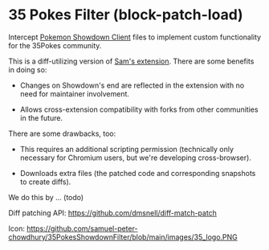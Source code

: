 # 35 Pokes Filter (block-patch-load)

Intercept [Pokemon Showdown Client](https://github.com/smogon/pokemon-showdown-client) files to implement custom functionality for the 35Pokes community.

This is a diff-utilizing version of [Sam's extension](https://github.com/samuel-peter-chowdhury/PokemonShowdownFilter). There are some benefits in doing so:

- Changes on Showdown's end are reflected in the extension with no need for maintainer involvement.

- Allows cross-extension compatibility with forks from other communities in the future.

There are some drawbacks, too:

- This requires an additional scripting permission (technically only necessary for Chromium users, but we're developing cross-browser).

- Downloads extra files (the patched code and corresponding snapshots to create diffs).

We do this by ... (todo)

Diff patching API: https://github.com/dmsnell/diff-match-patch

Icon: https://github.com/samuel-peter-chowdhury/35PokesShowdownFilter/blob/main/images/35_logo.PNG